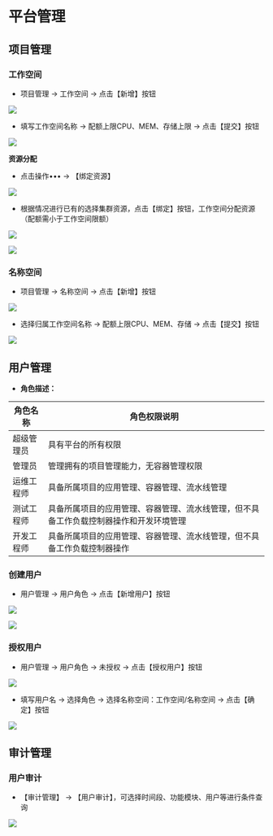 # 平台管理

## 项目管理

### 工作空间

- 项目管理 → 工作空间 → 点击【新增】按钮

![](images/3.png)

- 填写工作空间名称 → 配额上限CPU、MEM、存储上限 → 点击【提交】按钮

![](images/4.png)

**资源分配**

- 点击操作••• → 【绑定资源】

![](images/7.png)

- 根据情况进行已有的选择集群资源，点击【绑定】按钮，工作空间分配资源（配额需小于工作空间限额）

![](images/44.png)

![](images/6.png)

### 名称空间

- 项目管理 → 名称空间 → 点击【新增】按钮

![](images/5.png)

- 选择归属工作空间名称 → 配额上限CPU、MEM、存储 → 点击【提交】按钮

![](images/8.png)

## 用户管理

- **角色描述：**

| 角色名称   | 角色权限说明                                                 |
| ---------- | ------------------------------------------------------------ |
| 超级管理员 | 具有平台的所有权限                                           |
| 管理员     | 管理拥有的项目管理能力，无容器管理权限                       |
| 运维工程师 | 具备所属项目的应用管理、容器管理、流水线管理                 |
| 测试工程师 | 具备所属项目的应用管理、容器管理、流水线管理，但不具备工作负载控制器操作和开发环境管理 |
| 开发工程师 | 具备所属项目的应用管理、容器管理、流水线管理，但不具备工作负载控制器操作 |

### 创建用户
- 用户管理 → 用户角色 → 点击【新增用户】按钮

![](images/45.png)

![](images/46.png)

### 授权用户

- 用户管理 → 用户角色 → 未授权 → 点击【授权用户】按钮

![](images/9.png)

- 填写用户名 → 选择角色 → 选择名称空间：工作空间/名称空间 → 点击【确定】按钮

![](images/10.png)

## 审计管理

### 用户审计

- 【审计管理】 → 【用户审计】，可选择时间段、功能模块、用户等进行条件查询

![](images/23.png)